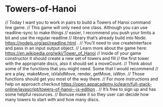 # Towers-of-Hanoi
// Today I want you to work in pairs to build a Towers of Hanoi command line game.
// This game will only need one class. Although you can use readline-sync to make things
// easier, I recommend you push your limits a bit and use the regular readline
// library that’s already build into Node. https://nodejs.org/api/readline.html .
// You’ll need to use createInterface and pass in an input output object.
// Learn more about the game here: https://en.wikipedia.org/wiki/Tower_of_Hanoi
// Inside of your game constructor it should create a new set of towers and fill
// the first tower with the appropriate discs, also it should set a moveCount.
// Think about some of the functions that you might need. Some that I would recommend
// are a play, makeMove, isValidMove, render, getMove, isWon.
// Those functions should get you most of the way there.
// For more instructions and help on approach checkout https://open.appacademy.io/learn/full-stack-online/javascript/towers-of-hanoi--js-edition .
// It’s free to sign up and has some helpful resources.
// Bonuse make it so they user can decide how many towers to start with and how many discs.
